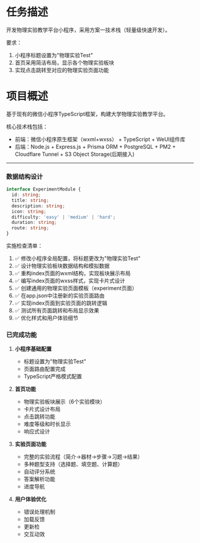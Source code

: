 # 任务描述
开发物理实验教学平台小程序，采用方案一技术栈（轻量级快速开发）。

要求：
1. 小程序标题设置为"物理实验Test"
2. 首页采用简洁布局，显示各个物理实验板块
3. 实现点击跳转至对应的物理实验页面功能

# 项目概述
基于现有的微信小程序TypeScript框架，构建大学物理实验教学平台。

核心技术栈包括：
- 前端：微信小程序原生框架（wxml+wxss） + TypeScript + WeUI组件库
- 后端：Node.js + Express.js + Prisma ORM + PostgreSQL + PM2 + Cloudflare Tunnel + S3 Object Storage(后期接入)
 
---

### 数据结构设计
```typescript
interface ExperimentModule {
  id: string;
  title: string;
  description: string;
  icon: string;
  difficulty: 'easy' | 'medium' | 'hard';
  duration: string;
  route: string;
}
```

实施检查清单：
1. ✅ 修改小程序全局配置，将标题更改为"物理实验Test"
2. ✅ 设计物理实验板块数据结构和模拟数据
3. ✅ 重构index页面的wxml结构，实现板块展示布局
4. ✅ 编写index页面的wxss样式，实现卡片式设计
5. ✅ 创建通用的物理实验页面模板（experiment页面）
6. ✅ 在app.json中注册新的实验页面路由
7. ✅ 实现index页面到实验页面的跳转逻辑
8. ✅ 测试所有页面跳转和布局显示效果
9. ✅ 优化样式和用户体验细节


### 已完成功能
1. **小程序基础配置**
   - 标题设置为"物理实验Test" 
   - 页面路由配置完成
   - TypeScript严格模式配置

2. **首页功能**
   - 物理实验板块展示（6个实验模块）
   - 卡片式设计布局
   - 点击跳转功能
   - 难度等级和时长显示
   - 响应式设计

3. **实验页面功能**
   - 完整的实验流程（简介→器材→步骤→习题→结果）
   - 多种题型支持（选择题、填空题、计算题）
   - 自动评分系统
   - 答案解析功能
   - 进度导航

4. **用户体验优化**
   - 错误处理机制
   - 加载反馈
   - 更新检
   - 交互动效

